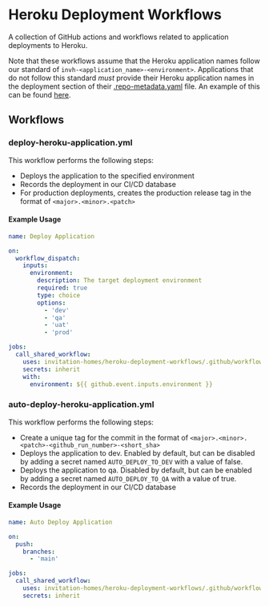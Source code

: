 # Heroku Deployment Workflows

A collection of GitHub actions and workflows related to application deployments to Heroku.

Note that these workflows assume that the Heroku application names
follow our standard of `invh-<application_name>-<environment>`. Applications that do not follow
this standard _must_ provide their Heroku application names in the deployment section of their
[.repo-metadata.yaml](https://github.com/invitation-homes/technology-decisions/blob/main/resources/.repo-metadata.yaml) file. An example of this can be found [here](https://github.com/invitation-homes/atlas/blob/main/.repo-metadata.yaml).

## Workflows

### deploy-heroku-application.yml

This workflow performs the following steps:

- Deploys the application to the specified environment
- Records the deployment in our CI/CD database
- For production deployments, creates the production release tag in the format of `<major>.<minor>.<patch>`

#### Example Usage

```yaml
name: Deploy Application

on:
  workflow_dispatch:
    inputs:
      environment:
        description: The target deployment environment
        required: true
        type: choice
        options:
          - 'dev'
          - 'qa'
          - 'uat'
          - 'prod'

jobs:
  call_shared_workflow:
    uses: invitation-homes/heroku-deployment-workflows/.github/workflows/deploy-heroku-application.yml@v1
    secrets: inherit
    with:
      environment: ${{ github.event.inputs.environment }}
```

### auto-deploy-heroku-application.yml

This workflow performs the following steps:

- Create a unique tag for the commit in the format of `<major>.<minor>.<patch>-<github_run_number>-<short_sha>`
- Deploys the application to dev. Enabled by default, but can be disabled by adding a secret named `AUTO_DEPLOY_TO_DEV` with a value of false.
- Deploys the application to qa. Disabled by default, but can be enabled by adding a secret named `AUTO_DEPLOY_TO_QA` with a value of true.
- Records the deployment in our CI/CD database

#### Example Usage

```yaml
name: Auto Deploy Application

on:
  push:
    branches:
      - 'main'

jobs:
  call_shared_workflow:
    uses: invitation-homes/heroku-deployment-workflows/.github/workflows/auto-deploy-heroku-application.yml@v1
    secrets: inherit
```
